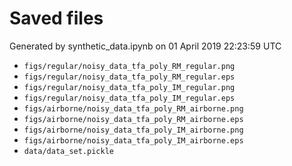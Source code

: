 # Saved files 


Generated by synthetic_data.ipynb on 01 April 2019 22:23:59 UTC

*  `figs/regular/noisy_data_tfa_poly_RM_regular.png` 
*  `figs/regular/noisy_data_tfa_poly_RM_regular.eps` 
*  `figs/regular/noisy_data_tfa_poly_IM_regular.png` 
*  `figs/regular/noisy_data_tfa_poly_IM_regular.eps` 
*  `figs/airborne/noisy_data_tfa_poly_RM_airborne.png` 
*  `figs/airborne/noisy_data_tfa_poly_RM_airborne.eps` 
*  `figs/airborne/noisy_data_tfa_poly_IM_airborne.png` 
*  `figs/airborne/noisy_data_tfa_poly_IM_airborne.eps` 
*  `data/data_set.pickle` 
